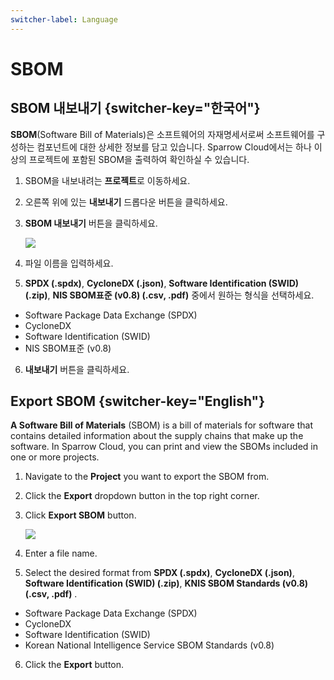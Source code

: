 ```yaml
---
switcher-label: Language
---
```

# SBOM


## SBOM 내보내기 {switcher-key="한국어"}

**SBOM**(Software Bill of Materials)은 소프트웨어의 자재명세서로써 소프트웨어를 구성하는 컴포넌트에 대한 상세한 정보를 담고 있습니다. Sparrow Cloud에서는 하나 이상의 프로젝트에 포함된 SBOM을 출력하여 확인하실 수 있습니다.


1. SBOM을 내보내려는 **프로젝트**로 이동하세요.
2. 오른쪽 위에 있는 **내보내기** 드롭다운 버튼을 클릭하세요.
3. **SBOM 내보내기** 버튼을 클릭하세요.

   <img src="SBOM내보내기.png" />

4. 파일 이름을 입력하세요.
5. **SPDX (.spdx)**, **CycloneDX (.json)**, **Software Identification (SWID) (.zip)**, **NIS SBOM표준 (v0.8) (.csv, .pdf)** 중에서 원하는 형식을 선택하세요.

* Software Package Data Exchange (SPDX)
* CycloneDX
* Software Identification (SWID)
* NIS SBOM표준 (v0.8)

6. **내보내기** 버튼을 클릭하세요.



## Export SBOM {switcher-key="English"}

**A Software Bill of Materials** (SBOM) is a bill of materials for software that contains detailed information about the supply chains that make up the software. In Sparrow Cloud, you can print and view the SBOMs included in one or more projects.


1. Navigate to the **Project** you want to export the SBOM from.
2. Click the **Export** dropdown button in the top right corner.
3. Click **Export SBOM** button.

   <img src="exportSBOM.png" />
   
4. Enter a file name.
5. Select the desired format from **SPDX (.spdx)**, **CycloneDX (.json)**, **Software Identification (SWID) (.zip)**, **KNIS SBOM Standards (v0.8) (.csv, .pdf)** .

* Software Package Data Exchange (SPDX)
* CycloneDX
* Software Identification (SWID)
* Korean National Intelligence Service SBOM Standards (v0.8)

6. Click the **Export** button.

